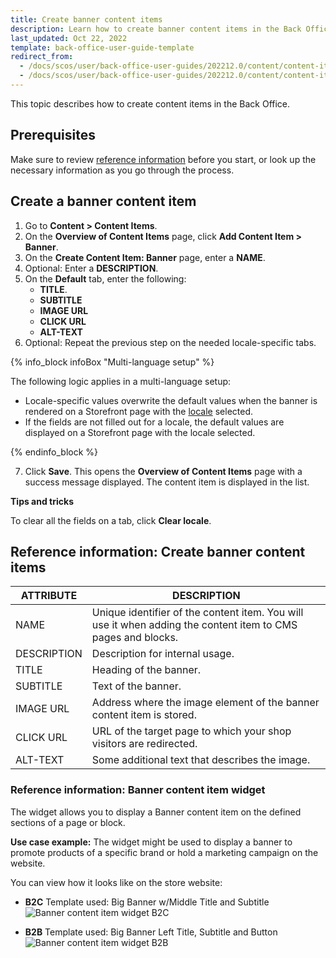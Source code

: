 ```yaml
---
title: Create banner content items
description: Learn how to create banner content items in the Back Office.
last_updated: Oct 22, 2022
template: back-office-user-guide-template
redirect_from:
  - /docs/scos/user/back-office-user-guides/202212.0/content/content-items/references/reference-information-content-item-widgets-types.html
  - /docs/scos/user/back-office-user-guides/202212.0/content/content-items/creating-content-items.html
---
```


This topic describes how to create content items in the Back Office.

## Prerequisites

Make sure to review [reference information](#reference-information-create-banner-content-items) before you start, or look up the necessary information as you go through the process.

## Create a banner content item

1. Go to **Content&nbsp;<span aria-label="and then">></span> Content Items**.
2. On the **Overview of Content Items** page, click **Add Content Item&nbsp;<span aria-label="and then">></span> Banner**.
3. On the **Create Content Item: Banner** page, enter a **NAME**.
4. Optional: Enter a **DESCRIPTION**.
5. On the **Default** tab, enter the following:
    * **TITLE**.
    * **SUBTITLE**
    * **IMAGE URL**
    * **CLICK URL**
    * **ALT-TEXT**
6. Optional: Repeat the previous step on the needed locale-specific tabs.

{% info_block infoBox "Multi-language setup" %}

The following logic applies in a multi-language setup:
* Locale-specific values overwrite the default values when the banner is rendered on a Storefront page with the [locale](/docs/pbc/all/order-management-system/{{page.version}}/datapayload-conversion/multi-language-setup.html) selected.
* If the fields are not filled out for a locale, the default values are displayed on a Storefront page with the locale selected.

{% endinfo_block %}

7. Click **Save**.
    This opens the **Overview of Content Items** page with a success message displayed. The content item is displayed in the list.

**Tips and tricks**

To clear all the fields on a tab, click **Clear locale**.



## Reference information: Create banner content items

| ATTRIBUTE | DESCRIPTION |
| --- | --- |
| NAME | Unique identifier of the content item. You will use it when adding the content item to CMS pages and blocks. |
| DESCRIPTION | Description for internal usage. |
| TITLE |  Heading of the banner.|
| SUBTITLE| Text of the banner. |
| IMAGE URL | Address where the image element of the banner content item is stored.  |
| CLICK URL | URL of the target page to which your shop visitors are redirected. |
| ALT-TEXT | Some additional text that describes the image. |

### Reference information: Banner content item widget

The widget allows you to display a Banner content item on the defined sections of a page or block.

**Use case example:** The widget might be used to display a banner to promote products of a specific brand or hold a marketing campaign on the website.

You can view how it looks like on the store website:

* **B2C**
    Template used: Big Banner w/Middle Title and Subtitle
![Banner content item widget B2C](https://spryker.s3.eu-central-1.amazonaws.com/docs/User+Guides/Back+Office+User+Guides/Content+Management+System/Content+Item+Widgets/Content+Item+Widgets+types%3A+Reference+Information/banner-yves-b2c.gif)

* **B2B**
    Template used: Big Banner Left Title, Subtitle and Button
![Banner content item widget B2B](https://spryker.s3.eu-central-1.amazonaws.com/docs/User+Guides/Back+Office+User+Guides/Content+Management+System/Content+Item+Widgets/Content+Item+Widgets+types%3A+Reference+Information/banner-template-b2b.png)
